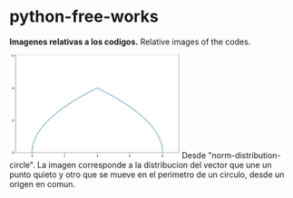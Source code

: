 # python-free-works
**Imagenes relativas a los codigos.**
Relative images of the codes.

<img src="https://github.com/rodrigo-svg/python-free-works/blob/main/a.png?raw=true" width="300">
Desde "norm-distribution-circle". La imagen corresponde a la distribucion del vector que une un punto quieto y otro que se mueve en el perimetro de un circulo, desde un origen en comun.

